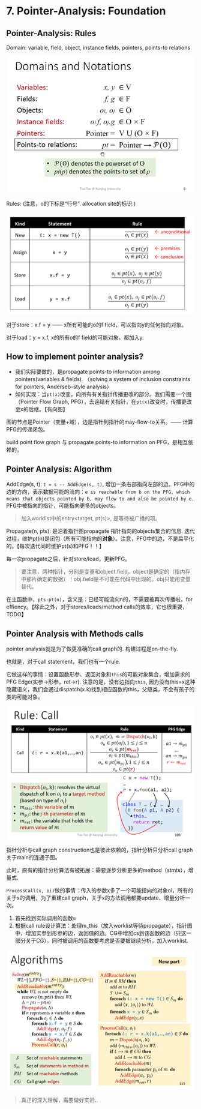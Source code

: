 # 7. Pointer-Analysis: Foundation


## Pointer-Analysis: Rules

Domain: variable, field, object, instance fields, pointers, points-to relations

![](./pics/07-01.png)

Rules: (注意，o的下标是“行号”. allocation site的标识.)

![](./pics/07-02.png)

对于store：x.f = y —— x所有可能的o的f field，可以指向y的任何指向对象。

对于load：y = x.f, x的所有o的f field的可能对象，都加入y.

## How to implement pointer analysis?

- 我们实际要做的，是propagate points-to information among pointers(variables & fields). （solving a system of inclusion constraints for pointers, Anderseb-style analysis）
- 如何实现：当`pt(x)`改变，向所有有关指针传播更改的部分。我们需要一个图（Pointer Flow Graph, PFG），去连结有关指针，在`pt(x)`改变时，传播更改至x的后继。【有向图】

图的节点是Pointer（变量+域），边是指针到指针的may-flow-to关系。—— 计算PFG的传递闭包。

build point flow graph 与 propagate points-to information on PFG，是相互依赖的。

## Pointer Analysis: Algorithm

AddEdge(s, t): `t = s -- AddEdge(s, t)`, 增加一条右部指向左部的边。PFG中的边的方向，表示数据可能的流向：`e is reachable from b on the PFG, which means that objects pointed by b, may flow to and also be pointed by e.` PFG中被指向的指针，可能指向更多的objects。

> 加入worklist中的entry<target, pt(s)>, 是等待被广播的项。

Propagate(n, pts): 是沿着指针图propagate 指针指向的objects集合的信息. 迭代过程，维护pt(n)是闭包（所有可能指向的**对象**）。注意，PFG中的边，不是扁平化的。【每次迭代同时维护pt(s)和PFG！！】

每一次propagate之后，针对store/load，更新PFG。

> 要注意，两种指针，分别是变量和object.field，object是确定的（指内存中那片确定的数据）！obj.field是不可能在代码中出现的。obj只能用变量替代。

在主函数中，`pts-pt(n)`，含义是：已经可能流向n的，不需要被再次传播啦，for effiency。【除此之外，对于stores/loads/method calls的效率，它也很重要，TODO】

## Pointer Analysis with Methods calls

pointer analysis就是为了做更准确的call graph的. 构建过程是on-the-fly.

也就是，对于call statement，我们也有一个rule.

它做这样的事情：设置函数形参、返回对象和`this`的可能对象集合，增加需求的PFG Edge(实参->形参，ret->r). 注意的是，没有边指向`this`, 因为没有this=x这种隐藏语义，我们会通过dispatch(x.k)找到相应函数的this，父级类，不会有孩子的类的可能对象。

![](./pics/07-03.png)

指针分析与call graph construction也是彼此依赖的，指针分析只分析call graph关于main的连通子图。

此时，原有的指针分析算法有被拓展：需要逐步分析更多的method（stmts），增量式. 

`ProcessCall(x, oi)`做的事情：传入的参数x多了一个可能指向的对象oi，所有的关于x的调用，为了重建call graph，关于x的方法调用都要update、增量分析一次。
1. 首先找到实际调用的函数`m`
2. 根据call rule设计算法：处理m_this（放入worklist等待propagate），指针图中，增加实参到形参的边，返回值的边。CG中增加cs到该函数的边（只这一部分关于CG）。同时被调用的函数要考虑是否要被继续分析，加入worklist.

![](./pics/07-04.png)

> 真正的深入理解，需要做好实验..